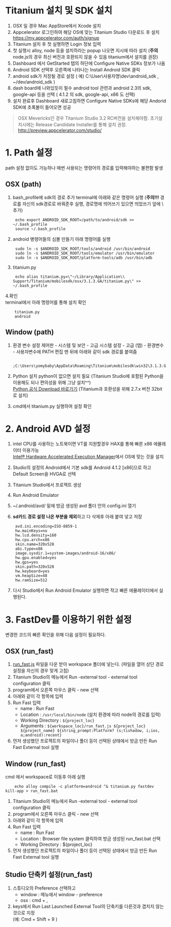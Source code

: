 # Titanium 설치 및 SDK 설치
1. OSX 일 경우 Mac AppStore에서 Xcode 설치
1. Appcelerator 로그인하여 해당 OS에 맞는  Titanium Studio 다운로드 후 설치
https://my.appcelerator.com/auth/signup
1. Titanium 설치 후 첫 실행하면 Login 정보 입력
1. 첫 실행시 alloy, node 등을 설치하라는 popup 나오면 지시에 따라 설치 (**주의** node.js의 경우 최신 버전과 호환되지 않을 수 있음 titanium에서 설치를 권장)
1. Dashboard 에서 GetStarted 탭의 하단에 Configure Native SDKs 정보가 나옴
1. Android SDK 선택후 오른쪽에 나타나는 Install Android SDK 클릭
1. android sdk가 저장될 경로 설정 ( 예) C:\User\사용자명\dev\android_sdk , ~/dev/android_sdk )
1. dash board에 나와있듯이 필수 android tool 관련과 android 2.3의 sdk, google-api 등을 선택 (  4.1.2 의 sdk, google-api, x86 도 선택)
1. 설치 완료후 Dashboard 새로고침하면 Configure Native SDKs에 해당 Andorid SDK에 초록불이 들어오면 성공

> OSX Mevericks인 경우 Titanium Studio 3.2 RC버전을 설치해야함. 초기설치시에는 Release Candidate Installer를 통해 설치 권장. http://preview.appcelerator.com/studio/

# 1. Path 설정
path 설정 없이도 가능하나 매번 사용되는 명령어의 경로를 입력해야하는 불편함 발생

## OSX (path)

1. bash_profile에 sdk의 경로 추가
terminal에 아래와 같은 명령어 실행 (**주의!!!** 경로를 자신의 sdk경로로 바꿔준후 실행, 경로명에 띄어쓰기 있으면 띄었쓰기 앞에 \ 추가)

		echo export ANDROID_SDK_ROOT=/path/to/android/sdk >> ~/.bash_profile
		source ~/.bash_profile

2. android 병령어들의 심볼 만들기
아래 명령어를 실행

		sudo ln -s $ANDROID_SDK_ROOT/tools/android /usr/bin/android
		sudo ln -s $ANDROID_SDK_ROOT/tools/emulator /usr/bin/emulator
		sudo ln -s $ANDROID_SDK_ROOT/platform-tools/adb /usr/bin/adb
3. titanium.py 

		echo alias titanium.py=\"~/Library/Application\\ Support/Titanium/mobilesdk/osx/3.1.3.GA/titanium.py\" >> ~/.bash_profile
4.확인  
terminal에서 아래 명령어를 통해 설치 확인

		titanium.py
        android

## Window (path)

1. 환경 변수 설정
제어판 - 시스템 및 보안 - 고급 시스템 설정 - 고급 (탭) - 환경변수 - 사용자변수에 PATH 편집
맨 뒤에 아래와 같이 sdk 경로를 붙여줌

		;C:\Users\yomybaby\AppData\Roaming\Titanium\mobilesdk\win32\3.1.3.GA

1. Python 설치
python이 없으면 설치 필요 (Titanium Studio에 포함된 Python을 이용해도 되나 편의성을 위해 그냥 설치^^)  
[Python 공식 Download 바로가기](http://www.python.org/download/) (Titanium과 호환성을 위해 2.7.x 버전 32bit 로 설치)

1. cmd에서 titanium.py 실행하여 설정 확인


# 2. Android AVD 설정

1. intel CPU를 사용하는 노트북이면 VT를 지원할경우 HAX를 통해 빠른 x86 에뮬레이터 이용가능  
[Intel® Hardware Accelerated Execution Manager](http://software.intel.com/en-us/articles/intel-hardware-accelerated-execution-manager?page=4)에서 OS에 맞는 것을 설치

1. Studio의 설정의 Android에서 기본 sdk를 Android 4.1.2 [x86]으로 하고 Default Screen을  HVGA로 선택
1. Titanium Studio에서 프로젝트 생성
1. Run Android Emulator
1. ~/.android/avd/ 밑에 방금 생성된 avd 폴더 안의 config.ini 열기
1. **sd카드 경로 설정 나온 부분을 제외**하고 다 삭제후 아래 붙여 넣고 저장

		avd.ini.encoding=ISO-8859-1
		hw.mainKeys=no
		hw.lcd.density=160
		hw.cpu.arch=x86
		skin.name=320x528
		abi.type=x86
		image.sysdir.1=system-images/android-16/x86/
		hw.gpu.enabled=yes
		hw.gps=yes
		skin.path=320x528
		hw.keyboard=yes
		vm.heapSize=48
		hw.ramSize=512

1. 다시 Studio에서 Run Android Emulator 실행하면 작고 빠른 에뮬레이터에서 실행된다.



# 3. FastDev를 이용하기 위한 설정
변경한 코드의 빠른 확인을 위해 다음 설정이 필요하다.

## OSX (run_fast)
1. [run_fast.js](https://gist.github.com/yomybaby/3e84a1bb4b26727ee2c0) 파일을 다운 받아 workspace 폴더에 넣는다. (파일을 열어 상단 경로 설정을 자신의 경우 맞게 고침)
1. Titanium Studio의 메뉴에서 Run -external tool - external tool configuration  클릭
1.  program에서 오른쪽 마우스 클릭 - new 선택
1.  아래와 같이 각 항목에 입력
1. Run Fast 입력
	* name : Run Fast
	* Location : `/usr/local/bin/node` (설치 환경에 따라 node의 경로를 입력)
	* Working Directory : `${project_loc}`
	* Arguments : `${workspace_loc}/run_fast.js ${project_loc} ${project_name} ${string_prompt:Platform? (s;tishadow, i;ios, a;android):recent}`
1. 먼저 생성했던 프로젝트의 파일이나 폴더 등이 선택된 상태에서 방금 만든 Run Fast External tool 실행

## Window (run_fast)
cmd 에서 workspace로 이동후 아래 실행

		echo alloy compile -c platform=android ^& titanium.py fastdev kill-app > run_fast.bat

1. Titanium Studio의 메뉴에서 Run -external tool - external tool configuration  클릭
1.  program에서 오른쪽 마우스 클릭 - new 선택
1.  아래와 같이 각 항목에 입력
1. Run Fast 입력
	* name : Run Fast
	* Location : Browser file system 클릭하여 방금 생성된 run_fast.bat 선택
	* Working Directory : ${project_loc}
1. 먼저 생성했던 프로젝트의 파일이나 폴더 등이 선택된 상태에서 방금 만든 Run Fast External tool 실행

## Studio 단축키 설정(run_fast)
1. 스튜디오의 Preference 선택하고
	* window : 메뉴에서 window - preference
	* osx : cmd + ,
1. keys에서 Run Last Launched External Tool의 단축키를 다른것과 겹치지 않는 것으로 지정  
(예:  Cmd + Shift + 9 )
